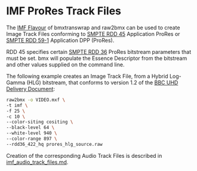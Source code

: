 # IMF ProRes Track Files

The [IMF Flavour](imf_track_files.md) of bmxtranswrap and raw2bmx can be used to create Image Track Files conforming to [SMPTE RDD 45](https://ieeexplore.ieee.org/document/8233487) Application ProRes or [SMPTE RDD 59-1](https://github.com/SMPTE/rdd59-1) Application DPP (ProRes).

RDD 45 specifies certain [SMPTE RDD 36](https://ieeexplore.ieee.org/document/7438722) ProRes bitstream parameters that must be set. bmx will populate the Essence Descriptor from the bitstream and other values supplied on the command line.

The following example creates an Image Track File, from a Hybrid Log-Gamma (HLG) bitstream, that conforms to version 1.2 of the [BBC UHD Delivery Document](https://www.dropbox.com/s/tkvwxksgy3izpca/TechnicalDeliveryStandardsBBCUHDiPlayerSupplement.pdf?dl=0):

```bash
raw2bmx -o VIDEO.mxf \
-t imf \
-f 25 \
-c 10 \
--color-siting cositing \
--black-level 64 \
--white-level 940 \
--color-range 897 \
--rdd36_422_hq prores_hlg_source.raw
```

Creation of the corresponding Audio Track Files is described in [imf_audio_track_files.md](imf_audio_track_files.md).
